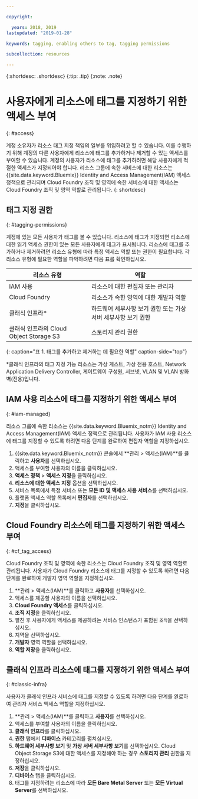 ```yaml
---

copyright:

  years: 2018, 2019
lastupdated: "2019-01-28"

keywords: tagging, enabling others to tag, tagging permissions

subcollection: resources

---
```


{:shortdesc: .shortdesc}
{:tip: .tip}
{:note: .note}


# 사용자에게 리소스에 태그를 지정하기 위한 액세스 부여
{: #access}

계정 소유자가 리소스 태그 지정 책임의 일부를 위임하려고 할 수 있습니다. 이를 수행하기 위해 계정의 다른 사용자에게 리소스에 태그를 추가하거나 제거할 수 있는 액세스를 부여할 수 있습니다. 계정의 사용자가 리소스에 태그를 추가하려면 해당 사용자에게 적절한 액세스가 지정되어야 합니다. 리소스 그룹에 속한 서비스에 대한 리소스는 {{site.data.keyword.Bluemix}} Identity and Access Management(IAM) 액세스 정책으로 관리되며 Cloud Foundry 조직 및 영역에 속한 서비스에 대한 액세스는 Cloud Foundry 조직 및 영역 역할로 관리됩니다.
{: shortdesc}

## 태그 지정 권한
{: #tagging-permissions}

계정에 있는 모든 사용자가 태그를 볼 수 있습니다. 리소스에 태그가 지정되면 리소스에 대한 읽기 액세스 권한이 있는 모든 사용자에게 태그가 표시됩니다. 리소스에 태그를 추가하거나 제거하려면 리소스 유형에 따라 특정 액세스 역할 또는 권한이 필요합니다. 각 리소스 유형에 필요한 역할을 파악하려면 다음 표를 확인하십시오.


|리소스 유형 |역할 |
|--------|---------------|
|IAM 사용 |리소스에 대한 편집자 또는 관리자 |
|Cloud Foundry |리소스가 속한 영역에 대한 개발자 역할  |
|클래식 인프라*|하드웨어 세부사항 보기 권한 또는 가상 서버 세부사항 보기 권한 |
|클래식 인프라의 Cloud Object Storage S3 |스토리지 관리 권한 |
{: caption="표 1. 태그를 추가하고 제거하는 데 필요한 역할" caption-side="top"}

*클래식 인프라의 태그 지정 가능 리소스는 가상 게스트, 가상 전용 호스트, Network Application Delivery Controller, 게이트웨이 구성원, 서브넷, VLAN 및 VLAN 방화벽(전용)입니다.


## IAM 사용 리소스에 태그를 지정하기 위한 액세스 부여
{: #iam-managed}

리소스 그룹에 속한 리소스는 {{site.data.keyword.Bluemix_notm}} Identity and Access Management(IAM) 액세스 정책으로 관리됩니다. 사용자가 IAM 사용 리소스에 태그를 지정할 수 있도록 하려면 다음 단계를 완료하여 편집자 역할을 지정하십시오.

  1. {{site.data.keyword.Bluemix_notm}} 콘솔에서 **관리 > 액세스(IAM)**를 클릭하고 **사용자**를 선택하십시오.
  2. 액세스를 부여할 사용자의 이름을 클릭하십시오.
  3. **액세스 정책** > **액세스 지정**을 클릭하십시오.
  4. **리소스에 대한 액세스 지정** 옵션을 선택하십시오.
  5. 서비스 목록에서 특정 서비스 또는 **모든 ID 및 액세스 사용 서비스**를 선택하십시오.
  6. 플랫폼 액세스 역할 목록에서 **편집자**를 선택하십시오.
  7. **지정**을 클릭하십시오.

## Cloud Foundry 리소스에 태그를 지정하기 위한 액세스 부여
{: #cf_tag_access}

Cloud Foundry 조직 및 영역에 속한 리소스는 Cloud Foundry 조직 및 영역 역할로 관리됩니다. 사용자가 Cloud Foundry 리소스에 태그를 지정할 수 있도록 하려면 다음 단계를 완료하여 개발자 영역 역할을 지정하십시오.

 1. **관리 > 액세스(IAM)**를 클릭하고 **사용자**를 선택하십시오.
2. 액세스를 제공할 사용자의 이름을 선택하십시오.
3. **Cloud Foundry 액세스**를 클릭하십시오.
4. **조직 지정**을 클릭하십시오.
5. 펼친 후 사용자에게 액세스를 제공하려는 서비스 인스턴스가 포함된 `조직`을 선택하십시오.
6. 지역을 선택하십시오.
7. **개발자** 영역 역할을 선택하십시오.
8. **역할 저장**을 클릭하십시오.

## 클래식 인프라 리소스에 태그를 지정하기 위한 액세스 부여
{: #classic-infra}

사용자가 클래식 인프라 서비스에 태그를 지정할 수 있도록 하려면 다음 단계를 완료하여 관리자 서비스 액세스 역할을 지정하십시오.

  1. **관리 > 액세스(IAM)**를 클릭하고 **사용자**를 선택하십시오.
  2. 액세스를 부여할 사용자의 이름을 클릭하십시오.
  3. **클래식 인프라**를 클릭하십시오.
  4. **권한** 탭에서 **디바이스** 카테고리를 펼치십시오.
  5. **하드웨어 세부사항 보기** 및 **가상 서버 세부사항 보기**를 선택하십시오. Cloud Object Storage S3에 대한 액세스를 지정해야 하는 경우 **스토리지 관리** 권한을 지정하십시오.
  6. **저장**을 클릭하십시오.
  7. **디바이스** 탭을 클릭하십시오.
  8. 태그를 지정하려는 리소스에 따라 **모든 Bare Metal Server** 또는 **모든 Virtual Server**를 선택하십시오.
